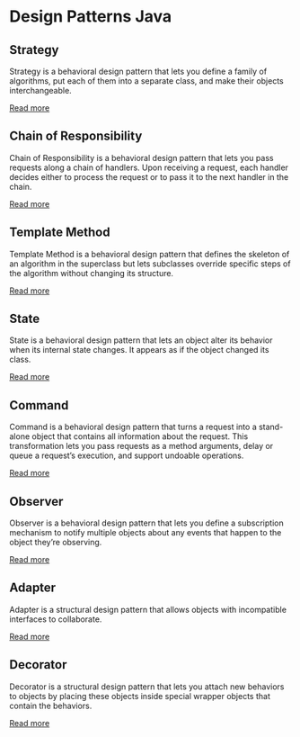 # Design Patterns Java

## Strategy

Strategy is a behavioral design pattern that lets you define a family of algorithms, put each of them into a separate class, and make their objects interchangeable.

[Read more](https://refactoring.guru/design-patterns/strategy)

## Chain of Responsibility

Chain of Responsibility is a behavioral design pattern that lets you pass requests along a chain of handlers. Upon receiving a request, each handler decides either to process the request or to pass it to the next handler in the chain.

[Read more](https://refactoring.guru/design-patterns/chain-of-responsibility)

## Template Method

Template Method is a behavioral design pattern that defines the skeleton of an algorithm in the superclass but lets subclasses override specific steps of the algorithm without changing its structure.

[Read more](https://refactoring.guru/design-patterns/template-method)

## State

State is a behavioral design pattern that lets an object alter its behavior when its internal state changes. It appears as if the object changed its class.

[Read more](https://refactoring.guru/design-patterns/state)

## Command

Command is a behavioral design pattern that turns a request into a stand-alone object that contains all information about the request. This transformation lets you pass requests as a method arguments, delay or queue a request’s execution, and support undoable operations.

[Read more](https://refactoring.guru/design-patterns/command)

## Observer

Observer is a behavioral design pattern that lets you define a subscription mechanism to notify multiple objects about any events that happen to the object they’re observing.

[Read more](https://refactoring.guru/design-patterns/observer)

## Adapter

Adapter is a structural design pattern that allows objects with incompatible interfaces to collaborate.

[Read more](https://refactoring.guru/design-patterns/adapter)

## Decorator

Decorator is a structural design pattern that lets you attach new behaviors to objects by placing these objects inside special wrapper objects that contain the behaviors.

[Read more](https://refactoring.guru/design-patterns/decorator)